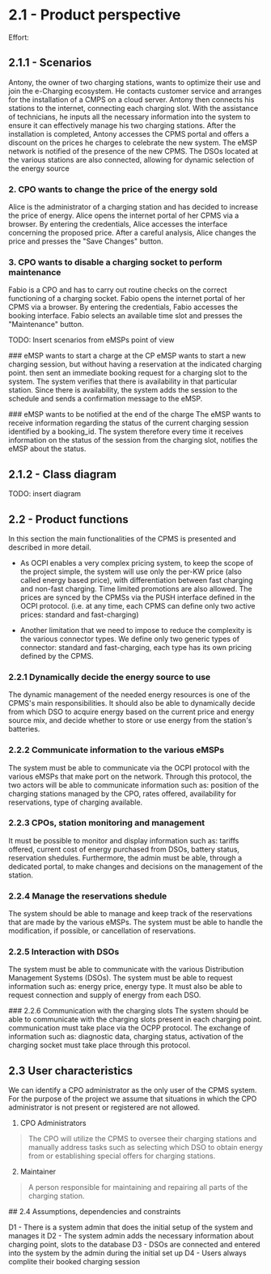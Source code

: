 # 2.1 - Product perspective
Effort: 

## 2.1.1 - Scenarios 
Antony, the owner of two charging stations, wants to optimize their use and join the e-Charging ecosystem. He contacts customer service and arranges for the installation of a CMPS on a cloud server. Antony then connects his stations to the internet, connecting each charging slot. With the assistance of technicians, he inputs all the necessary information into the system to ensure it can effectively manage his two charging stations. After the installation is completed, Antony accesses the CPMS portal and offers a discount on the prices he charges to celebrate the new system. The eMSP network is notified of the presence of the new CPMS. The DSOs located at the various stations are also connected, allowing for dynamic selection of the energy source


### 2. CPO wants to change the price of the energy sold
Alice is the administrator of a charging station and has decided to increase the price of energy. Alice opens the internet portal of her CPMS via a browser. By entering the credentials, Alice accesses the interface concerning the proposed price. After a careful analysis, Alice changes the price and presses the "Save Changes" button.

### 3. CPO wants to disable a charging socket to perform maintenance
Fabio is a CPO and has to carry out routine checks on the correct functioning of a charging socket. Fabio opens the internet portal of her CPMS via a browser. By entering the credentials, Fabio accesses the booking interface. Fabio selects an available time slot and presses the "Maintenance" button.

TODO: Insert scenarios from eMSPs point of view

### eMSP wants to start a charge at the CP
eMSP wants to start a new charging session, but without having a reservation at the indicated charging point. then sent an immediate booking request for a charging slot to the system. The system verifies that there is availability in that particular station. Since there is availability, the system adds the session to the schedule and sends a confirmation message to the eMSP.

### eMSP wants to be notified at the end of the charge 
The eMSP wants to receive information regarding the status of the current charging session identified by a booking_id. The system therefore every time it receives information on the status of the session from the charging slot, notifies the eMSP about the status.

## 2.1.2 - Class diagram

TODO: insert diagram

## 2.2 - Product functions

In this section the main functionalities of the CPMS is presented and described in more detail.
- As OCPI enables a very complex pricing system, to keep the scope of the project simple, the system will use only the per-KW price (also called energy based price), with differentiation between fast charging and non-fast charging. Time limited promotions are also allowed.
The prices are synced by the CPMSs via the PUSH interface defined in the OCPI protocol. (i.e. at any time, each CPMS can define only two active prices: standard and fast-charging)

- Another limitation that we need to impose to reduce the complexity is the various connector types. We define only two generic types of connector: standard and fast-charging, each type has its own pricing defined by the CPMS.

### 2.2.1 Dynamically decide the energy source to use
The dynamic management of the needed energy resources is one of the CPMS's main responsibilities. It should also be able to dynamically decide from which DSO to acquire energy based on the current price and energy source mix, and decide whether to store or use energy from the station's batteries. 

### 2.2.2 Communicate information to the various eMSPs
The system must be able to communicate via the OCPI protocol with the various eMSPs that make port on the network. Through this protocol, the two actors will be able to communicate information such as: position of the charging stations managed by the CPO, rates offered, availability for reservations, type of charging available. 

### 2.2.3 CPOs, station monitoring and management
It must be possible to monitor and display information such as: tariffs offered, current cost of energy purchased from DSOs, battery status, reservation shedules. Furthermore, the admin must be able, through a dedicated portal, to make changes and decisions on the management of the station.

### 2.2.4 Manage the reservations shedule
The system should be able to manage and keep track of the reservations that are made by the various eMSPs. The system must be able to handle the modification, if possible, or cancellation of reservations.

### 2.2.5 Interaction with DSOs
The system must be able to communicate with the various Distribution Management Systems (DSOs). The system must be able to request information such as: energy price, energy type. It must also be able to request connection and supply of energy from each DSO.

### 2.2.6 Communication with the charging slots
The system should be able to communicate with the charging slots present in each charging point. communication must take place via the OCPP protocol. The exchange of information such as: diagnostic data, charging status, activation of the charging socket must take place through this protocol.


## 2.3 User characteristics

We can identify a CPO administrator as the only user of the CPMS system. For the purpose of the project we assume that situations in which the CPO administrator is not present or registered are not allowed.

1. CPO Administrators
> The CPO will utilize the CPMS to oversee their charging stations and manually address tasks such as selecting which DSO to obtain energy from or establishing special offers for charging stations. 
2. Maintainer
>A person responsible for maintaining and repairing all parts of the charging station.

## 2.4 Assumptions, dependencies and constraints

D1 - There is a system admin that does the initial setup of the system and manages it 
D2 - The system admin adds the necessary information about charging point, slots to the database 
D3 - DSOs are connected and entered into the system by the admin during the initial set up
D4 - Users always complite their booked charging session

